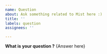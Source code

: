 ```yaml
---
name: Question
about: Ask something related to Mist here :)
title: ''
labels: question
assignees: ''

---
```


**What is your question ?**
{Answer here}

